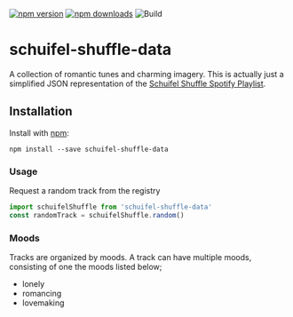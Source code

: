 [![npm version](https://img.shields.io/npm/v/schuifel-shuffle-data.svg?style=flat-square)](https://www.npmjs.com/package/schuifel-shuffle-data)
[![npm downloads](https://img.shields.io/npm/dt/schuifel-shuffle-data.svg?style=flat-square)](https://www.npmjs.com/package/schuifel-shuffle-data)
![Build](https://github.com/schuifel-shuffle/data/workflows/CI/badge.svg)

# schuifel-shuffle-data

A collection of romantic tunes and charming imagery.
This is actually just a simplified JSON representation of the [Schuifel Shuffle Spotify Playlist](https://www.schuifelshuffle.nl/spotify).

## Installation

Install with [npm](https://npmjs.org/):

```
npm install --save schuifel-shuffle-data
```

### Usage

Request a random track from the registry

```js
import schuifelShuffle from 'schuifel-shuffle-data'
const randomTrack = schuifelShuffle.random()
```

### Moods

Tracks are organized by moods. A track can have multiple moods, consisting of one the moods listed below;

- lonely
- romancing
- lovemaking
